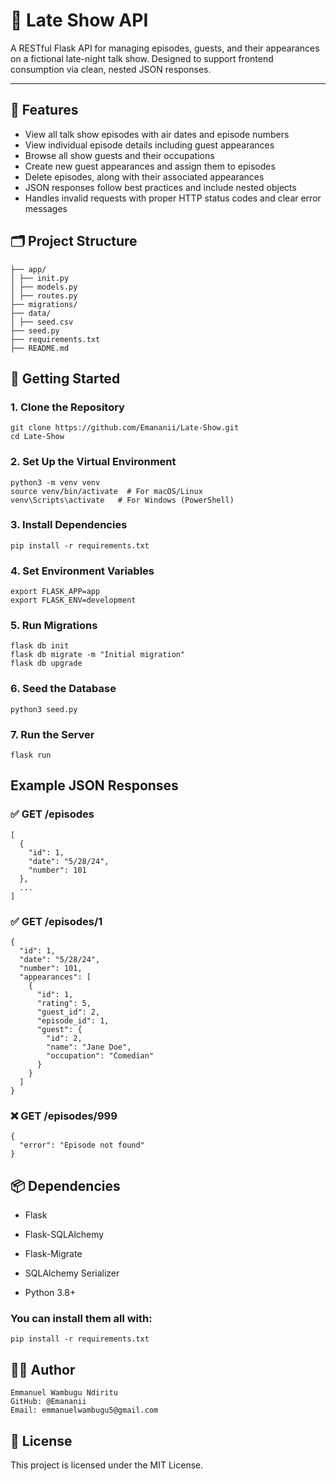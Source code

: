 # 🎤 Late Show API

A RESTful Flask API for managing episodes, guests, and their appearances on a fictional late-night talk show. Designed to support frontend consumption via clean, nested JSON responses.

---

## 📌 Features

- View all talk show episodes with air dates and episode numbers
- View individual episode details including guest appearances
- Browse all show guests and their occupations
- Create new guest appearances and assign them to episodes
- Delete episodes, along with their associated appearances
- JSON responses follow best practices and include nested objects
- Handles invalid requests with proper HTTP status codes and clear error messages


## 🗂️ Project Structure
```
├── app/
│ ├── init.py
│ ├── models.py
│ ├── routes.py
├── migrations/
├── data/
│ ├── seed.csv
├── seed.py
├── requirements.txt 
├── README.md

```

## 🚀 Getting Started

### 1. Clone the Repository
```
git clone https://github.com/Emananii/Late-Show.git
cd Late-Show
```
### 2. Set Up the Virtual Environment
```
python3 -m venv venv
source venv/bin/activate  # For macOS/Linux
venv\Scripts\activate   # For Windows (PowerShell)
```
### 3. Install Dependencies
```
pip install -r requirements.txt
```
### 4. Set Environment Variables
```
export FLASK_APP=app
export FLASK_ENV=development
```
### 5. Run Migrations
```
flask db init
flask db migrate -m "Initial migration"
flask db upgrade
```
### 6. Seed the Database
```
python3 seed.py
```
### 7. Run the Server
```
flask run
```
## Example JSON Responses
### ✅ GET /episodes
```
[
  {
    "id": 1,
    "date": "5/28/24",
    "number": 101
  },
  ...
]
```
### ✅ GET /episodes/1
```
{
  "id": 1,
  "date": "5/28/24",
  "number": 101,
  "appearances": [
    {
      "id": 1,
      "rating": 5,
      "guest_id": 2,
      "episode_id": 1,
      "guest": {
        "id": 2,
        "name": "Jane Doe",
        "occupation": "Comedian"
      }
    }
  ]
}
```
### ❌ GET /episodes/999
```
{
  "error": "Episode not found"
}
```
## 📦 Dependencies

- Flask

- Flask-SQLAlchemy

- Flask-Migrate

- SQLAlchemy Serializer

- Python 3.8+

### You can install them all with:
```
pip install -r requirements.txt
```
## 👨‍💻 Author
```
Emmanuel Wambugu Ndiritu
GitHub: @Emananii
Email: emmanuelwambugu5@gmail.com
```
## 📄 License
This project is licensed under the MIT License.
